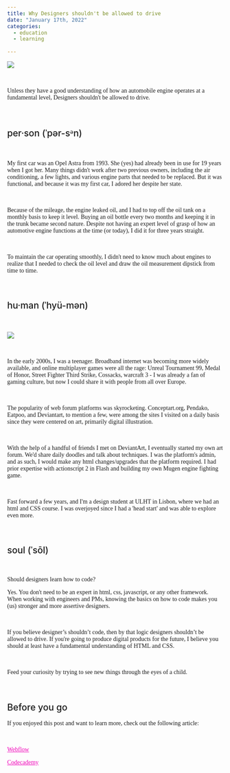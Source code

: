 ```yaml
---
title: Why Designers shouldn't be allowed to drive
date: "January 17th, 2022"
categories:
  - education
  - learning
  
---
```






![](https://i.postimg.cc/dtdvRdhF/OPEL-Astra-Sedan-1018-9.jpg)

<br>

Unless they have a good understanding of how an automobile engine operates at a fundamental level, Designers shouldn't be allowed to drive.

<br>

## per·son  (ˈpər-sᵊn)

<br>

My first car was an Opel Astra from 1993. She (yes) had already been in use for 19 years when I got her. Many things didn't work after two previous owners, including the air conditioning, a few lights, and various engine parts that needed to be replaced. But it was functional, and because it was my first car, I adored her despite her state.


<br>

Because of the mileage, the engine leaked oil, and I had to top off the oil tank on a monthly basis to keep it level. Buying an oil bottle every two months and keeping it in the trunk became second nature. Despite not having an expert level of grasp of how an automotive engine functions at the time (or today), I did it for three years straight.

<br>

To maintain the car operating smoothly, I didn't need to know much about engines to realize that I needed to check the oil level and draw the oil measurement dipstick from time to time.

<br>

## hu·man (ˈhyü-mən)
<br>


![](https://i.postimg.cc/fRfT7NpK/warcraft-3-screenshot-human-progamer-paladin.jpg)

<br>

In the early 2000s, I was a teenager. Broadband internet was becoming more widely available, and online multiplayer games were all the rage: Unreal Tournament 99, Medal of Honor, Street Fighter Third Strike, Cossacks, warcraft 3 - I was already a fan of gaming culture, but now I could share it with people from all over Europe.

<br>

The popularity of web forum platforms was skyrocketing. Conceptart.org, Pendako, Eatpoo, and Deviantart, to mention a few, were among the sites I visited on a daily basis since they were centered on art, primarily digital illustration.

<br>

With the help of a handful of friends I met on DeviantArt, I eventually started my own art forum. We'd share daily doodles and talk about techniques. I was the platform's admin, and as such, I would make any html changes/upgrades that the platform required. I had prior expertise with actionscript 2 in Flash and building my own Mugen engine fighting game.

<br>

Fast forward a few years, and I'm a design student at ULHT in Lisbon, where we had an html and CSS course. I was overjoyed since I had a 'head start' and was able to explore even more.

<br>

## soul (ˈsōl)

<br>

Should designers learn how to code?

Yes. You don't need to be an expert in html, css, javascript, or any other framework. When working with engineers and PMs, knowing the basics on how to code makes you (us) stronger and more assertive designers.

<br>

If you believe designer’s shouldn’t code, then by that logic designers shouldn’t be allowed to drive. If you're going to produce digital products for the future, I believe you should at least have a fundamental understanding of HTML and CSS.

<br>

Feed your curiosity by trying to see new things through the eyes of a child.


<br>

## Before you go

If you enjoyed this post and want to learn more, check out the following article:

<br>

[Webflow](https://webflow.com/)


[Codecademy](https://www.codecademy.com/)






<style>


h2{
  font-size: 1.5em;
  font-weight: 500;

}

img{
  margin-left: auto;
  margin-right: auto;
}

a{
  color: #f000b8;
}

a:hover{
  text-decoration: underline;
}

p{
  
  font-family: ui-serif, Georgia, Cambria, "Times New Roman", Times, serif;
  font-weight: 400;
}

.blockquote{
    margin-left:1em;
    border-left: solid 4px teal;
    font-style: italic;
    padding-left: 0.5em;
}

</style>